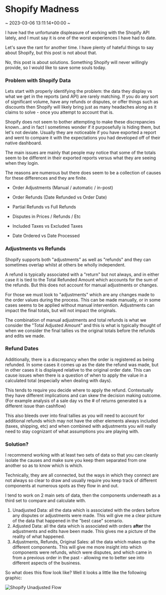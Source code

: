 # Shopify Madness

~ 2023-03-06 13:11:14+00:00 ~

I have had the unfortunate displeasure of working with the Shopify API lately, and I must say it is one of the worst experiences I have had to date.

Let's save the rant for another time. I have plenty of hateful things to say about Shopify, but this post is not about that.

No, this post is about solutions. Something Shopify will never willingly provide, so I would like to save some souls today.

### Problem with Shopify Data

Lets start with properly identifying the problem: the data they display vs what we get in the reports (and API) are rarely matching. If you do any sort of significant volume, have any refunds or disputes, or offer things such as discounts then Shopify will likely bring just as many headaches along as it claims to solve - once you attempt to account that is.

Shopify does not seem to bother attempting to make these discrepancies known...and in fact I sometimes wonder if it purposefully is hiding them, but let's not deviate. Usually they are noticeable if you have exported a report and went to compare it with the expectations you had developed off of their native dashboard.

The main issues are mainly that people may notice that some of the totals seem to be different in their exported reports versus what they are seeing when they login.

The reasons are numerous but there does seem to be a collection of causes for these differences and they are finite.

- Order Adjustments (Manual / automatic / in-post)

- Order Refunds (Date Refunded vs Order Date)

- Partial Refunds vs Full Refunds

- Disputes in Prices / Refunds / Etc

- Included Taxes vs Excluded Taxes

- Date Ordered vs Date Processed


### Adjustments vs Refunds

Shopify supports both "adjustments" as well as "refunds" and they can sometimes overlap whilst at others be wholly independent.

A refund is typically associated with a "return" but not always, and in either case it is tied to the Total Refunded Amount which accounts for the sum of the refunds. But this does not account for manual adjustments or changes.

For those we must look to "adjustments" which are any changes made to the order values during the process. This can be made manually, or in some cases seems to be applied without manual intervention. Adjustments can impact the final totals, but will not impact the originals.

The combination of manual adjustments and total refunds is what we consider the "Total Adjusted Amount" and this is what is typically thought of when we consider the final tallies vs the original totals before the refunds and edits we made.

### Refund Dates

Additionally, there is a discrepancy when the order is registered as being refunded. In some cases it comes up as the date the refund was made, but in other cases it is displayed relative to the original order date. This can cause issues when there is a question of when to apply the value in a calculated total (especially when dealing with days).

This tends to require you decide where to apply the refund. Contextually they have different implications and can skew the decision making outcome. (For example analysis of a sale day vs the # of returns generated is a different issue than cashflow)

This also bleeds over into final tallies as you will need to account for additional refunds which may not have the other elements always included (taxes, shipping, etc) and when combined with adjustments you will really need to stay cognizant of what assumptions you are playing with.

### Solution?

I recommend working with at least two sets of data so that you can cleanly isolate the causes and make sure you keep them separated from one another so as to know which is which.

Technically, they are all connected, but the ways in which they connect are not always so clear to draw and usually require you keep track of different components at numerous spots as they flow in and out.

I tend to work on 2 main sets of data, then the components underneath as a third set to compare and calculate with.

1. Unadjusted Data: all the data which is associated with the orders before any disputes or adjustments were made. This will give me a clear picture of the data that happened in the "best case" scenario.
2. Adjusted Data: all the data which is associated with orders **after** the adjustments and edits have been made. This gives me a picture of the reality of what happened.
3. Adjustments, Refunds, Original Sales: all the data which makes up the different components. This will give me more insight into which components were refunds, which were disputes, and which came in from a previous order in the past - allowing me to better see into different aspects of the business.

So what does this flow look like? Well it looks a little like the following graphic:

![Shopify Unadjusted Flow](/content/media/shopify.png)
